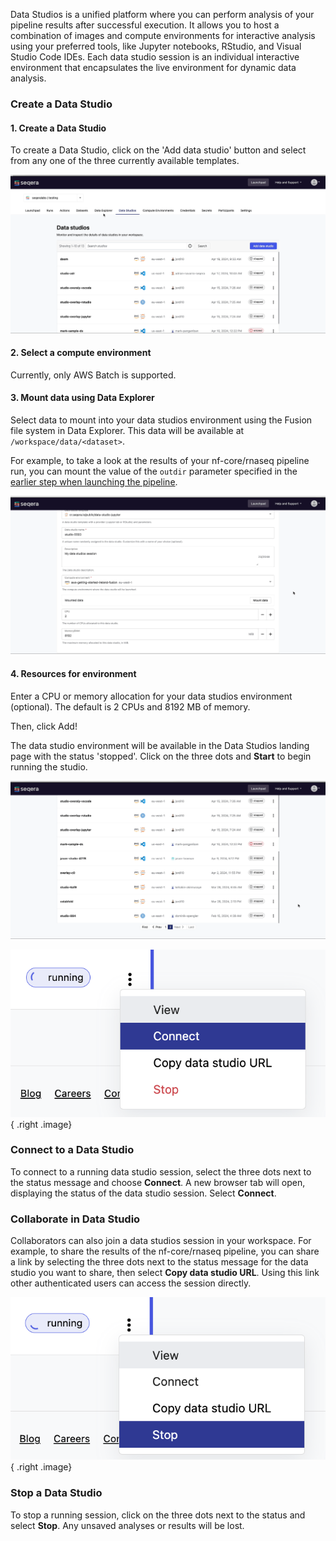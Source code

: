 Data Studios is a unified platform where you can perform analysis of your pipeline results after successful execution. It allows you to host a combination of images and compute environments for interactive analysis using your preferred tools, like Jupyter notebooks, RStudio, and Visual Studio Code IDEs. Each data studio session is an individual interactive environment that encapsulates the live environment for dynamic data analysis.

<!--
TODO: update gifs with showcase data studios eventually
TODO: add custom datalink for outdir from nf-core/rnaseq results to mount here
TODO: show example of using jupyter or rstudio with nf-core/rnaseq results
 -->

### Create a Data Studio

#### 1. Create a Data Studio

To create a Data Studio, click on the 'Add data studio' button and select from any one of the three currently available templates.

![Add a data studio](./assets/create-data-studio.gif)

#### 2. Select a compute environment

Currently, only AWS Batch is supported.

#### 3. Mount data using Data Explorer

Select data to mount into your data studios environment using the Fusion file system in Data Explorer. This data will be available at `/workspace/data/<dataset>`.

For example, to take a look at the results of your nf-core/rnaseq pipeline run, you can mount the value of the `outdir` parameter specified in the [earlier step when launching the pipeline](./launch_pipeline.md).

![Mount data into studio](./assets/mount-data-into-studio.gif)

#### 4. Resources for environment

Enter a CPU or memory allocation for your data studios environment (optional). The default is 2 CPUs and 8192 MB of memory.

Then, click Add!

The data studio environment will be available in the Data Studios landing page with the status 'stopped'. Click on the three dots and **Start** to begin running the studio.

![Start a studio](./assets/start-studio.gif)

![Connect to a studio](./assets/connect-to-studio.png){ .right .image}

### Connect to a Data Studio

To connect to a running data studio session, select the three dots next to the status message and choose **Connect**. A new browser tab will open, displaying the status of the data studio session. Select **Connect**.
<br>

### Collaborate in Data Studio

Collaborators can also join a data studios session in your workspace. For example, to share the results of the nf-core/rnaseq pipeline, you can share a link by selecting the three dots next to the status message for the data studio you want to share, then select **Copy data studio URL**. Using this link other authenticated users can access the session directly.

![Stop a studio session](./assets/stop-a-studio.png){ .right .image}

### Stop a Data Studio

To stop a running session, click on the three dots next to the status and select **Stop**. Any unsaved analyses or results will be lost.

